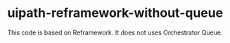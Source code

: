 # uipath-reframework-without-queue
This code is based on Reframework. It does not uses Orchestrator Queue.
